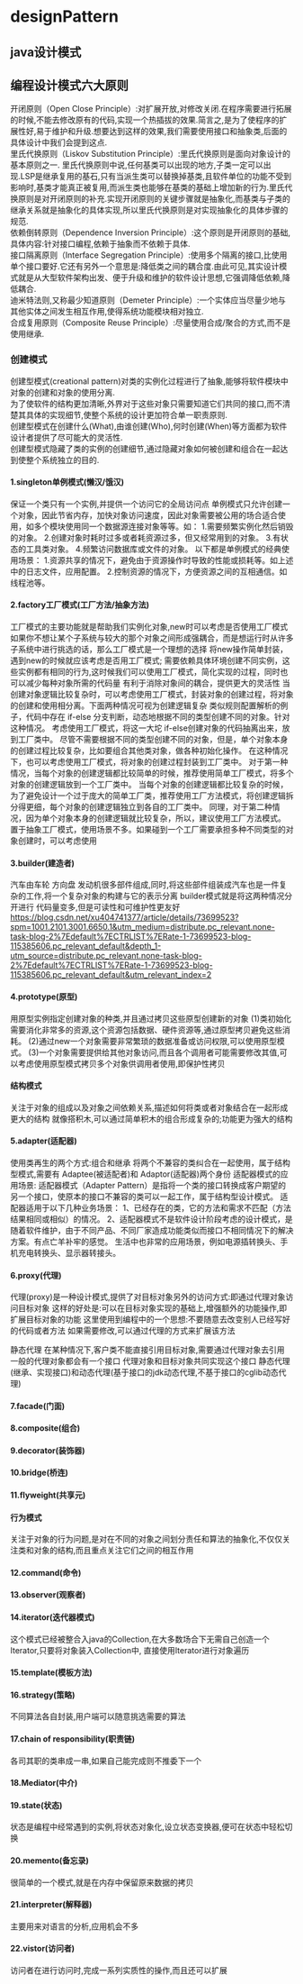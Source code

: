 # designPattern
## java设计模式
## 编程设计模式六大原则
开闭原则（Open Close Principle）:对扩展开放,对修改关闭.在程序需要进行拓展的时候,不能去修改原有的代码,实现一个热插拔的效果.简言之,是为了使程序的扩展性好,易于维护和升级.想要达到这样的效果,我们需要使用接口和抽象类,后面的具体设计中我们会提到这点.  
里氏代换原则（Liskov Substitution Principle）:里氏代换原则是面向对象设计的基本原则之一. 里氏代换原则中说,任何基类可以出现的地方,子类一定可以出现.LSP是继承复用的基石,只有当派生类可以替换掉基类,且软件单位的功能不受到影响时,基类才能真正被复用,而派生类也能够在基类的基础上增加新的行为.里氏代换原则是对开闭原则的补充.实现开闭原则的关键步骤就是抽象化,而基类与子类的继承关系就是抽象化的具体实现,所以里氏代换原则是对实现抽象化的具体步骤的规范.  
依赖倒转原则（Dependence Inversion Principle）:这个原则是开闭原则的基础,具体内容:针对接口编程,依赖于抽象而不依赖于具体.  
接口隔离原则（Interface Segregation Principle）:使用多个隔离的接口,比使用单个接口要好.它还有另外一个意思是:降低类之间的耦合度.由此可见,其实设计模式就是从大型软件架构出发、便于升级和维护的软件设计思想,它强调降低依赖,降低耦合.  
迪米特法则,又称最少知道原则（Demeter Principle）:一个实体应当尽量少地与其他实体之间发生相互作用,使得系统功能模块相对独立.  
合成复用原则（Composite Reuse Principle）:尽量使用合成/聚合的方式,而不是使用继承.  
### 创建模式
创建型模式(creational pattern)对类的实例化过程进行了抽象,能够将软件模块中对象的创建和对象的使用分离.  
为了使软件的结构更加清晰,外界对于这些对象只需要知道它们共同的接口,而不清楚其具体的实现细节,使整个系统的设计更加符合单一职责原则.  
创建型模式在创建什么(What),由谁创建(Who),何时创建(When)等方面都为软件设计者提供了尽可能大的灵活性.  
创建型模式隐藏了类的实例的创建细节,通过隐藏对象如何被创建和组合在一起达到使整个系统独立的目的.  
#### 1.singleton单例模式(懒汉/饿汉)
保证一个类只有一个实例,并提供一个访问它的全局访问点
单例模式只允许创建一个对象，因此节省内存，加快对象访问速度，因此对象需要被公用的场合适合使用，如多个模块使用同一个数据源连接对象等等。如： 
1.需要频繁实例化然后销毁的对象。 
2.创建对象时耗时过多或者耗资源过多，但又经常用到的对象。 
3.有状态的工具类对象。 
4.频繁访问数据库或文件的对象。 
以下都是单例模式的经典使用场景： 
1.资源共享的情况下，避免由于资源操作时导致的性能或损耗等。如上述中的日志文件，应用配置。 
2.控制资源的情况下，方便资源之间的互相通信。如线程池等。
#### 2.factory工厂模式(工厂方法/抽象方法)
工厂模式的主要功能就是帮助我们实例化对象,new时可以考虑是否使用工厂模式
如果你不想让某个子系统与较大的那个对象之间形成强耦合，而是想运行时从许多子系统中进行挑选的话，那么工厂模式是一个理想的选择
将new操作简单封装，遇到new的时候就应该考虑是否用工厂模式;
需要依赖具体环境创建不同实例，这些实例都有相同的行为,这时候我们可以使用工厂模式，简化实现的过程，同时也可以减少每种对象所需的代码量
有利于消除对象间的耦合，提供更大的灵活性
当创建对象逻辑比较复杂时，可以考虑使用工厂模式，封装对象的创建过程，将对象的创建和使用相分离。下面两种情况可视为创建逻辑复杂
类似规则配置解析的例子，代码中存在 if-else 分支判断，动态地根据不同的类型创建不同的对象。针对这种情况。
考虑使用工厂模式，将这一大坨 if-else创建对象的代码抽离出来，放到工厂类中。
尽管不需要根据不同的类型创建不同的对象，但是，单个对象本身的创建过程比较复杂，比如要组合其他类对象，做各种初始化操作。
在这种情况下，也可以考虑使用工厂模式，将对象的创建过程封装到工厂类中。
对于第一种情况，当每个对象的创建逻辑都比较简单的时候，推荐使用简单工厂模式，将多个对象的创建逻辑放到一个工厂类中。
当每个对象的创建逻辑都比较复杂的时候，为了避免设计一个过于庞大的简单工厂类，推荐使用工厂方法模式，将创建逻辑拆分得更细，每个对象的创建逻辑独立到各自的工厂类中。
同理，对于第二种情况，因为单个对象本身的创建逻辑就比较复杂，所以，建议使用工厂方法模式。
置于抽象工厂模式，使用场景不多。如果碰到一个工厂需要承担多种不同类型的对象创建时，可以考虑使用

#### 3.builder(建造者)
汽车由车轮 方向盘 发动机很多部件组成,同时,将这些部件组装成汽车也是一件复杂的工作,将一个复杂对象的构建与它的表示分离
builder模式就是将这两种情况分开进行
代码量变多,但是可读性和可维护性更友好
https://blog.csdn.net/xu404741377/article/details/73699523?spm=1001.2101.3001.6650.1&utm_medium=distribute.pc_relevant.none-task-blog-2%7Edefault%7ECTRLIST%7ERate-1-73699523-blog-115385606.pc_relevant_default&depth_1-utm_source=distribute.pc_relevant.none-task-blog-2%7Edefault%7ECTRLIST%7ERate-1-73699523-blog-115385606.pc_relevant_default&utm_relevant_index=2

#### 4.prototype(原型)
用原型实例指定创建对象的种类,并且通过拷贝这些原型创建新的对象
(1)类初始化需要消化非常多的资源,这个资源包括数据、硬件资源等,通过原型拷贝避免这些消耗。
(2)通过new一个对象需要非常繁琐的数据准备或访问权限,可以使用原型模式。
(3)一个对象需要提供给其他对象访问,而且各个调用者可能需要修改其值,可以考虑使用原型模式拷贝多个对象供调用者使用,即保护性拷贝

#### 结构模式
关注于对象的组成以及对象之间依赖关系,描述如何将类或者对象结合在一起形成更大的结构
就像搭积木,可以通过简单积木的组合形成复杂的;功能更为强大的结构
#### 5.adapter(适配器)
使用类再生的两个方式:组合和继承
将两个不兼容的类纠合在一起使用，属于结构型模式,需要有 Adaptee(被适配者)和 Adaptor(适配器)两个身份
适配器模式的应用场景:
适配器模式（Adapter Pattern）是指将一个类的接口转换成客户期望的另一个接口，使原本的接口不兼容的类可以一起工作，属于结构型设计模式。
适配器适用于以下几种业务场景：
1、已经存在的类，它的方法和需求不匹配（方法结果相同或相似）的情况。
2、适配器模式不是软件设计阶段考虑的设计模式，是随着软件维护，由于不同产品、不同厂家造成功能类似而接口不相同情况下的解决方案。有点亡羊补牢的感觉。
生活中也非常的应用场景，例如电源插转换头、手机充电转换头、显示器转接头。

#### 6.proxy(代理)
代理(proxy)是一种设计模式,提供了对目标对象另外的访问方式:即通过代理对象访问目标对象
这样的好处是:可以在目标对象实现的基础上,增强额外的功能操作,即扩展目标对象的功能
这里使用到编程中的一个思想:不要随意去改变别人已经写好的代码或者方法
如果需要修改,可以通过代理的方式来扩展该方法

静态代理
在某种情况下,客户类不能直接引用目标对象,需要通过代理对象去引用
一般的代理对象都会有一个接口
代理对象和目标对象共同实现这个接口
静态代理(继承、实现接口)和动态代理(基于接口的jdk动态代理,不基于接口的cglib动态代理)

#### 7.facade(门面)

#### 8.composite(组合)

#### 9.decorator(装饰器)

#### 10.bridge(桥连)

#### 11.flyweight(共享元)

#### 行为模式
关注于对象的行为问题,是对在不同的对象之间划分责任和算法的抽象化,不仅仅关注类和对象的结构,而且重点关注它们之间的相互作用
#### 12.command(命令)

#### 13.observer(观察者)

#### 14.iterator(迭代器模式)
这个模式已经被整合入java的Collection,在大多数场合下无需自己创造一个Iterator,只要将对象装入Collection中,
直接使用Iterator进行对象遍历

#### 15.template(模板方法)

#### 16.strategy(策略)
不同算法各自封装,用户端可以随意挑选需要的算法

#### 17.chain of responsibility(职责链)
各司其职的类串成一串,如果自己能完成则不推委下一个

#### 18.Mediator(中介)

#### 19.state(状态)
状态是编程中经常遇到的实例,将状态对象化,设立状态变换器,便可在状态中轻松切换

#### 20.memento(备忘录)
很简单的一个模式,就是在内存中保留原来数据的拷贝

#### 21.interpreter(解释器)
主要用来对语言的分析,应用机会不多

#### 22.vistor(访问者)
访问者在进行访问时,完成一系列实质性的操作,而且还可以扩展